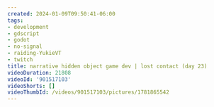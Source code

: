 ```yaml
---
created: 2024-01-09T09:50:41-06:00
tags:
- development
- gdscript
- godot
- no-signal
- raiding-YukieVT
- twitch
title: narrative hidden object game dev | lost contact (day 23)
videoDuration: 21808
videoId: '901517103'
videoShorts: []
videoThumbId: /videos/901517103/pictures/1781865542
---
```

